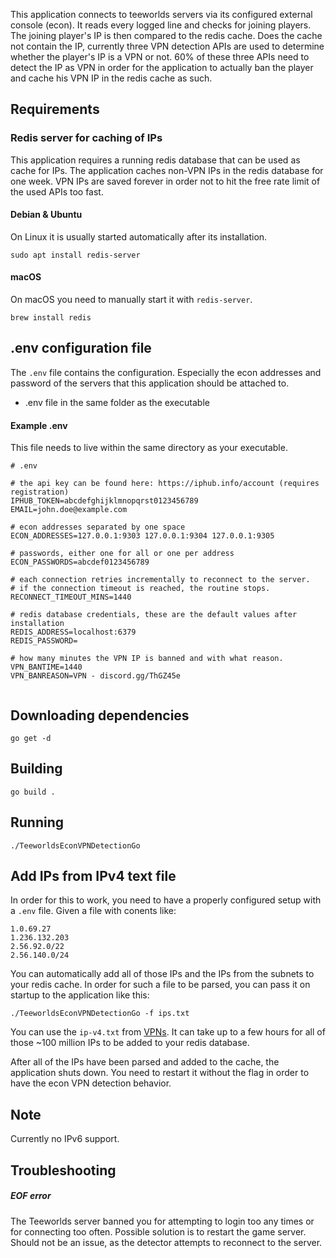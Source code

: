 This application connects to teeworlds servers via its configured external console (econ).
It reads every logged line and checks for joining players.
The joining player's IP is then compared to the redis cache.
Does the cache not contain the IP, currently three VPN detection APIs are used to determine whether the player's IP is a VPN or not.
60% of these three APIs need to detect the IP as VPN in order for the application to actually ban the player and cache his VPN IP in the redis cache as such.

## Requirements

### Redis server for caching of IPs
This application requires a running redis database that can be used as cache for IPs.
The application caches non-VPN IPs in the redis database for one week.
VPN IPs are saved forever in order not to hit the free rate limit of the used APIs too fast.

#### Debian & Ubuntu
On Linux it is usually started automatically after its installation.

```
sudo apt install redis-server
```

#### macOS
On macOS you need to manually start it with `redis-server`.
```
brew install redis
```

## .env configuration file
The `.env` file contains the configuration.
Especially the econ addresses and password of the servers that this application should be attached to.

 - .env file in the same folder as the executable

#### Example .env
This file needs to live within the same directory as your executable.
```
# .env

# the api key can be found here: https://iphub.info/account (requires registration)
IPHUB_TOKEN=abcdefghijklmnopqrst0123456789
EMAIL=john.doe@example.com

# econ addresses separated by one space
ECON_ADDRESSES=127.0.0.1:9303 127.0.0.1:9304 127.0.0.1:9305

# passwords, either one for all or one per address
ECON_PASSWORDS=abcdef0123456789

# each connection retries incrementally to reconnect to the server.
# if the connection timeout is reached, the routine stops.
RECONNECT_TIMEOUT_MINS=1440

# redis database credentials, these are the default values after installation
REDIS_ADDRESS=localhost:6379
REDIS_PASSWORD=

# how many minutes the VPN IP is banned and with what reason.
VPN_BANTIME=1440
VPN_BANREASON=VPN - discord.gg/ThGZ45e


```

## Downloading dependencies
```
go get -d
```

## Building
```
go build .
```

## Running
```
./TeeworldsEconVPNDetectionGo
```

## Add IPs from IPv4 text file
In order for this to work, you need to have a properly configured setup with a `.env` file.
Given a file with conents like:
```
1.0.69.27
1.236.132.203
2.56.92.0/22
2.56.140.0/24
```
You can automatically add all of those IPs and the IPs from the subnets to your redis cache.
In order for such a file to be parsed, you can pass it on startup to the application like this:
```
./TeeworldsEconVPNDetectionGo -f ips.txt 
```
You can use the `ip-v4.txt` from [VPNs](https://github.com/ejrv/VPNs).
It can take up to a few hours for all of those ~100 million IPs to be added to your redis database.

After all of the IPs have been parsed and added to the cache, the application shuts down.
You need to restart it without the flag in order to have the econ VPN detection behavior.

## Note
Currently no IPv6 support.


## Troubleshooting

##### EOF error
The Teeworlds server banned you for attempting to login too any times or for connecting too often.
Possible solution is to restart the game server. Should not be an issue, as the detector attempts to reconnect to the server.

